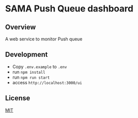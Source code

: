 # SAMA Push Queue dashboard

## Overview

A web service to monitor Push queue

## Development

- Copy `.env.example` to `.env`
- run `npm install`
- run `npm run start`
- access `http://localhost:3000/ui`

## License

[MIT](LICENSE)
